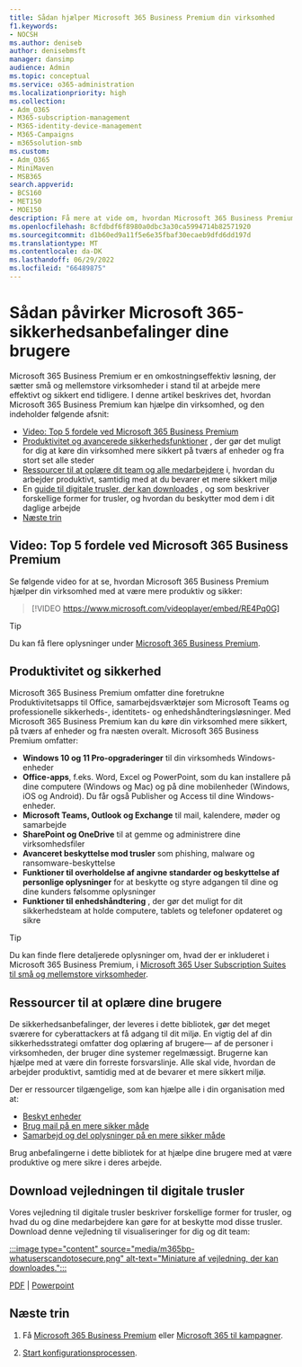 ```yaml
---
title: Sådan hjælper Microsoft 365 Business Premium din virksomhed
f1.keywords:
- NOCSH
ms.author: deniseb
author: denisebmsft
manager: dansimp
audience: Admin
ms.topic: conceptual
ms.service: o365-administration
ms.localizationpriority: high
ms.collection:
- Adm_O365
- M365-subscription-management
- M365-identity-device-management
- M365-Campaigns
- m365solution-smb
ms.custom:
- Adm_O365
- MiniMaven
- MSB365
search.appverid:
- BCS160
- MET150
- MOE150
description: Få mere at vide om, hvordan Microsoft 365 Business Premium hjælper din virksomhed med produktivitet og sikkerhed.
ms.openlocfilehash: 8cfdbdf6f8980a0dbc3a30ca5994714b82571920
ms.sourcegitcommit: d1b60ed9a11f5e6e35fbaf30ecaeb9dfd6dd197d
ms.translationtype: MT
ms.contentlocale: da-DK
ms.lasthandoff: 06/29/2022
ms.locfileid: "66489875"
---
```

# <a name="how-microsoft-365-security-recommendations-affect-your-users"></a>Sådan påvirker Microsoft 365-sikkerhedsanbefalinger dine brugere

Microsoft 365 Business Premium er en omkostningseffektiv løsning, der sætter små og mellemstore virksomheder i stand til at arbejde mere effektivt og sikkert end tidligere. I denne artikel beskrives det, hvordan Microsoft 365 Business Premium kan hjælpe din virksomhed, og den indeholder følgende afsnit:

- [Video: Top 5 fordele ved Microsoft 365 Business Premium](#video-top-5-benefits-of-microsoft-365-business-premium)
- [Produktivitet og avancerede sikkerhedsfunktioner](#productivity-and-security) , der gør det muligt for dig at køre din virksomhed mere sikkert på tværs af enheder og fra stort set alle steder
- [Ressourcer til at oplære dit team og alle medarbejdere](#resources-to-train-your-users) i, hvordan du arbejder produktivt, samtidig med at du bevarer et mere sikkert miljø
- En [guide til digitale trusler, der kan downloades](#download-the-digital-threats-guide) , og som beskriver forskellige former for trusler, og hvordan du beskytter mod dem i dit daglige arbejde
- [Næste trin](#next-steps)

## <a name="video-top-5-benefits-of-microsoft-365-business-premium"></a>Video: Top 5 fordele ved Microsoft 365 Business Premium

Se følgende video for at se, hvordan Microsoft 365 Business Premium hjælper din virksomhed med at være mere produktiv og sikker: <p>

> [!VIDEO https://www.microsoft.com/videoplayer/embed/RE4Pq0G]

> [!TIP]
> Du kan få flere oplysninger under [Microsoft 365 Business Premium](https://www.microsoft.com/microsoft-365/business/microsoft-365-business-premium?activetab=pivot:overviewtab).

## <a name="productivity-and-security"></a>Produktivitet og sikkerhed

Microsoft 365 Business Premium omfatter dine foretrukne Produktivitetsapps til Office, samarbejdsværktøjer som Microsoft Teams og professionelle sikkerheds-, identitets- og enhedshåndteringsløsninger. Med Microsoft 365 Business Premium kan du køre din virksomhed mere sikkert, på tværs af enheder og fra næsten overalt. Microsoft 365 Business Premium omfatter:

- **Windows 10 og 11 Pro-opgraderinger** til din virksomheds Windows-enheder
- **Office-apps**, f.eks. Word, Excel og PowerPoint, som du kan installere på dine computere (Windows og Mac) og på dine mobilenheder (Windows, iOS og Android). Du får også Publisher og Access til dine Windows-enheder.
- **Microsoft Teams, Outlook og Exchange** til mail, kalendere, møder og samarbejde
- **SharePoint og OneDrive** til at gemme og administrere dine virksomhedsfiler
- **Avanceret beskyttelse mod trusler** som phishing, malware og ransomware-beskyttelse
- **Funktioner til overholdelse af angivne standarder og beskyttelse af personlige oplysninger** for at beskytte og styre adgangen til dine og dine kunders følsomme oplysninger
- **Funktioner til enhedshåndtering** , der gør det muligt for dit sikkerhedsteam at holde computere, tablets og telefoner opdateret og sikre

> [!TIP]
> Du kan finde flere detaljerede oplysninger om, hvad der er inkluderet i Microsoft 365 Business Premium, i [Microsoft 365 User Subscription Suites til små og mellemstore virksomheder](https://query.prod.cms.rt.microsoft.com/cms/api/am/binary/RWR6bM).

## <a name="resources-to-train-your-users"></a>Ressourcer til at oplære dine brugere

De sikkerhedsanbefalinger, der leveres i dette bibliotek, gør det meget sværere for cyberattackers at få adgang til dit miljø. En vigtig del af din sikkerhedsstrategi omfatter dog oplæring af brugere&mdash; af de personer i virksomheden, der bruger dine systemer regelmæssigt. Brugerne kan hjælpe med at være din forreste forsvarslinje. Alle skal vide, hvordan de arbejder produktivt, samtidig med at de bevarer et mere sikkert miljø. 

Der er ressourcer tilgængelige, som kan hjælpe alle i din organisation med at:

- [Beskyt enheder](m365bp-devices-overview.md)
- [Brug mail på en mere sikker måde](m365bp-protect-email-overview.md)
- [Samarbejd og del oplysninger på en mere sikker måde](m365bp-collaborate-share-securely.md)

Brug anbefalingerne i dette bibliotek for at hjælpe dine brugere med at være produktive og mere sikre i deres arbejde.

## <a name="download-the-digital-threats-guide"></a>Download vejledningen til digitale trusler

Vores vejledning til digitale trusler beskriver forskellige former for trusler, og hvad du og dine medarbejdere kan gøre for at beskytte mod disse trusler. Download denne vejledning til visualiseringer for dig og dit team:

[:::image type="content" source="media/m365bp-whatuserscandotosecure.png" alt-text="Miniature af vejledning, der kan downloades.":::](https://download.microsoft.com/download/9/1/f/91fa8f24-9953-4f33-9d87-a95624db5e0b/M365BPWhatCanUsersDoToSecure.pdf)

[PDF](https://download.microsoft.com/download/9/1/f/91fa8f24-9953-4f33-9d87-a95624db5e0b/M365BPWhatCanUsersDoToSecure.pdf) |  [Powerpoint](https://download.microsoft.com/download/9/1/f/91fa8f24-9953-4f33-9d87-a95624db5e0b/M365BPWhatCanUsersDoToSecure.pptx)

## <a name="next-steps"></a>Næste trin

1. Få [Microsoft 365 Business Premium](get-microsoft-365-business-premium.md) eller [Microsoft 365 til kampagner](get-microsoft-365-campaigns.md).

2. [Start konfigurationsprocessen](m365bp-setup-overview.md).
